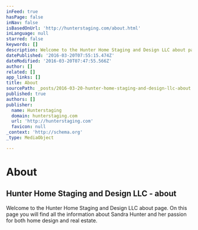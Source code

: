 ```yaml
---
inFeed: true
hasPage: false
inNav: false
isBasedOnUrl: 'http://hunterstaging.com/about.html'
inLanguage: null
starred: false
keywords: []
description: Welcome to the Hunter Home Staging and Design LLC about page. On this page you will find all the information about Sandra Hunter and her passion for both home design and real estate.
datePublished: '2016-03-20T07:55:15.474Z'
dateModified: '2016-03-20T07:47:55.566Z'
author: []
related: []
app_links: []
title: About
sourcePath: _posts/2016-03-20-hunter-home-staging-and-design-llc-about.md
published: true
authors: []
publisher:
  name: Hunterstaging
  domain: hunterstaging.com
  url: 'http://hunterstaging.com'
  favicon: null
_context: 'http://schema.org'
_type: MediaObject

---
```

# About

<article style=""><h1>Hunter Home Staging and Design LLC - about</h1><p>Welcome to the Hunter Home Staging and Design LLC about page. On this page you will find all the information about Sandra Hunter and her passion for both home design and real estate.</p></article>